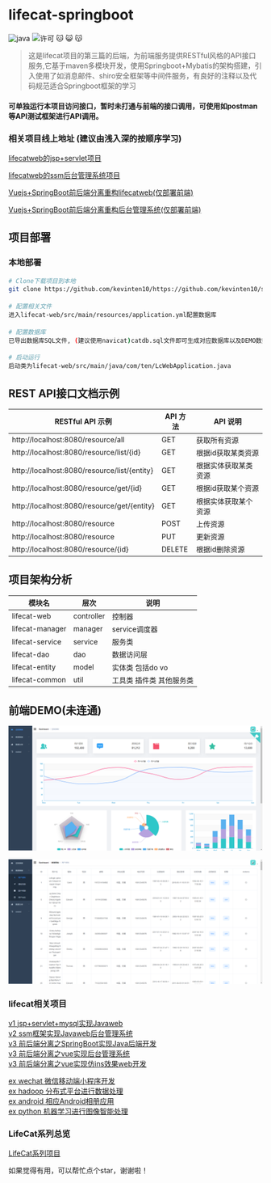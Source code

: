 # lifecat-springboot

![java](https://img.shields.io/badge/language-java-red.svg)
![许可](https://img.shields.io/dub/l/vibe-d.svg) 
:cat: :smiley_cat: :kissing_cat:

> 这是lifecat项目的第三篇的后端，为前端服务提供RESTful风格的API接口服务,它基于maven多模块开发，使用Springboot+Mybatis的架构搭建，引入使用了如消息邮件、shiro安全框架等中间件服务，有良好的注释以及代码规范适合Springboot框架的学习

#### 可单独运行本项目访问接口，暂时未打通与前端的接口调用，可使用如postman等API测试框架进行API调用。

### 相关项目线上地址 (建议由浅入深的按顺序学习)

[lifecatweb的jsp+servlet项目](http://www.lifecat.club:8080/lifecatweb)

[lifecatweb的ssm后台管理系统项目](http://www.lifecat.club:8080/ssm)

[Vuejs+SpringBoot前后端分离重构lifecatweb(仅部署前端)](http://www.lifecat.club/lifecat)

[Vuejs+SpringBoot前后端分离重构后台管理系统(仅部署前端)](http://www.lifecat.club/admin)

## 项目部署
### 本地部署
``` bash
# Clone下载项目到本地
git clone https://github.com/kevinten10/https://github.com/kevinten10/springboot-lifecat

# 配置相关文件
进入lifecat-web/src/main/resources/application.yml配置数据库
    
# 配置数据库
已导出数据库SQL文件, (建议使用navicat)catdb.sql文件即可生成对应数据库以及DEMO数据

# 启动运行
启动类为lifecat-web/src/main/java/com/ten/LcWebApplication.java
```

## REST API接口文档示例

|RESTful API 示例|API 方法|API 说明|
|---|---|---
|http://localhost:8080/resource/all |GET |获取所有资源
|http://localhost:8080/resource/list/{id} |GET |根据id获取某类资源
|http://localhost:8080/resource/list/{entity} |GET |根据实体获取某类资源
|http://localhost:8080/resource/get/{id} |GET |根据id获取某个资源
|http://localhost:8080/resource/get/{entity} |GET |根据实体获取某个资源
|http://localhost:8080/resource |POST |上传资源
|http://localhost:8080/resource |PUT |更新资源
|http://localhost:8080/resource/{id} |DELETE |根据id删除资源

## 项目架构分析

|模块名|层次|说明|
|---|---|---
|lifecat-web | controller | 控制器
|lifecat-manager | manager | service调度器
|lifecat-service | service | 服务类
|lifecat-dao | dao | 数据访问层
|lifecat-entity | model | 实体类 包括do vo
|lifecat-common | util | 工具类 插件类 其他服务类

## 前端DEMO(未连通)

 ![show](Image/show1.png)
 
 ![show](Image/show2.png)
   
### lifecat相关项目
  [v1 jsp+servlet+mysql实现Javaweb](https://github.com/kevinten10/lifecatweb)    
  [v2 ssm框架实现Javaweb后台管理系统](https://github.com/kevinten10/SSM-lifecat)  
  [v3 前后端分离之SpringBoot实现Java后端开发](https://github.com/kevinten10/springboot-lifecat)  
  [v3 前后端分离之vue实现后台管理系统](https://github.com/kevinten10/Vue-Admin-lifecat)  
  [v3 前后端分离之vue实现仿ins效果web开发](https://github.com/kevinten10/Web-lifecat)  
  
  [ex wechat 微信移动端小程序开发](https://github.com/kevinten10/WeChat-lifecat)  
  [ex hadoop 分布式平台进行数据处理](https://github.com/kevinten10/Hadoop-lifecat)  
  [ex android 相应Android相册应用](https://github.com/kevinten10/Android-lifecat)  
  [ex python 机器学习进行图像智能处理](https://github.com/kevinten10/Python-lifecat)  
   
### LifeCat系列总览
  [LifeCat系列项目](https://github.com/kevinten10/LifeCat)  
  
  如果觉得有用，可以帮忙点个star，谢谢啦！
  
